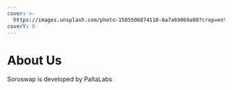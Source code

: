 ```yaml
---
cover: >-
  https://images.unsplash.com/photo-1505506874110-6a7a69069a08?crop=entropy&cs=srgb&fm=jpg&ixid=M3wxOTcwMjR8MHwxfHNlYXJjaHwzfHxzcGFjZXxlbnwwfHx8fDE3NDUzODYyNDV8MA&ixlib=rb-4.0.3&q=85
coverY: 0
---
```


# About Us

Soroswap is developed by PaltaLabs
